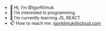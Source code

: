 - 👋 Hi, I’m @IgorKlimuk
- 👀 I’m interested in programming
- 🌱 I’m currently learning JS, REACT
- 📫 How to reach me: igorklimuk@icloud.com

<!---
IgorKlimuk/IgorKlimuk is a ✨ special ✨ repository because its `README.md` (this file) appears on your GitHub profile.
You can click the Preview link to take a look at your changes.
--->
